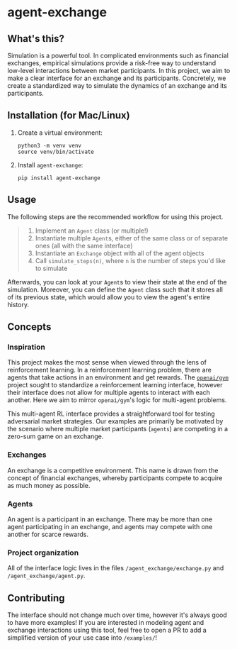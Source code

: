 # agent-exchange

## What's this?
Simulation is a powerful tool. In complicated environments such as financial exchanges, empirical simulations provide a risk-free way to understand low-level interactions between market participants. In this project, we aim to make a clear interface for an exchange and its participants. Concretely, we create a standardized way to simulate the dynamics of an exchange and its participants. 

## Installation (for Mac/Linux)
1. Create a virtual environment: 
    ```
    python3 -m venv venv
    source venv/bin/activate
    ```
2. Install `agent-exchange`:
    ```
    pip install agent-exchange
    ```

## Usage
The following steps are the recommended workflow for using this project.
> 1. Implement an `Agent` class (or multiple!)
> 2. Instantiate multiple `Agent`s, either of the same class or of separate ones (all with the same interface)
> 3. Instantiate an `Exchange` object with all of the agent objects
> 4. Call `simulate_steps(n)`, where `n` is the number of steps you'd like to simulate

Afterwards, you can look at your `Agent`s to view their state at the end of the simulation. Moreover, you can define the `Agent` class such that it stores all of its previous state, which would allow you to view the agent's entire history.


## Concepts

### Inspiration
This project makes the most sense when viewed through the lens of reinforcement learning. In a reinforcement learning problem, there are agents that take actions in an environment and get rewards. The [`openai/gym`](https://github.com/openai/gym) project sought to standardize a reinforcement learning interface, however their interface does not allow for multiple agents to interact with each another. Here we aim to mirror `openai/gym`'s logic for multi-agent problems.

This multi-agent RL interface provides a straightforward tool for testing adversarial market strategies. Our examples are primarily be motivated by the scenario where multiple market participants (`agents`) are competing in a zero-sum game on an exchange.

### Exchanges
An exchange is a competitive environment. This name is drawn from the concept of financial exchanges, whereby participants compete to acquire as much money as possible.

### Agents
An agent is a participant in an exchange. There may be more than one agent participating in an exchange, and agents may compete with one another for scarce rewards.

### Project organization
All of the interface logic lives in the files `/agent_exchange/exchange.py` and `/agent_exchange/agent.py`.

## Contributing
The interface should not change much over time, however it's always good to have more examples! If you are interested in modeling agent and exchange interactions using this tool, feel free to open a PR to add a simplified version of your use case into `/examples/`!
